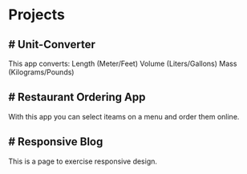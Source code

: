 #  Projects
## # Unit-Converter
This app converts:
Length (Meter/Feet)
Volume (Liters/Gallons)
Mass (Kilograms/Pounds)

## # Restaurant Ordering App
With this app you can select iteams on a menu and order them online.

## # Responsive Blog
This is a page to exercise responsive design.
